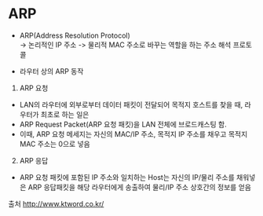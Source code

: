 # ARP
* ARP(Address Resolution Protocol)   
-> 논리적인 IP 주소 -> 물리적 MAC 주소로 바꾸는 역할을 하는 주소 해석 프로토콜   

* 라우터 상의 ARP 동작   
1. ARP 요청   
* LAN의 라우터에 외부로부터 데이터 패킷이 전달되어 목적지 호스트를 찾을 때, 라우터가 최초로 하는 일은   
* ARP Request Packet(ARP 요청 패킷)을 LAN 전체에 브로드캐스팅 함.    
* 이때, ARP 요청 메세지는 자신의 MAC/IP 주소, 목적지 IP 주소를 채우고 목적지 MAC 주소는 0으로 넣음   

2. ARP 응답   
* ARP 요청 패킷에 포함된 IP 주소와 일치하는 Host는 자신의 IP/물리 주소를 채워넣은 ARP 응답패킷을 해당 라우터에게 송출하여 물리/IP 주소 상호간의 정보를 얻음   

출처 http://www.ktword.co.kr/
